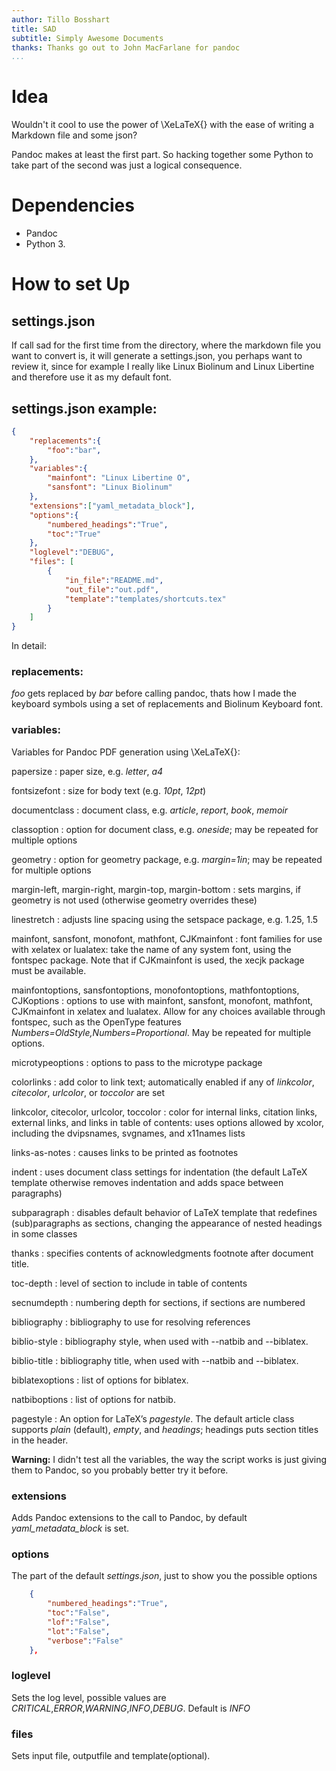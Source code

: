 ```yaml
---
author: Tillo Bosshart
title: SAD
subtitle: Simply Awesome Documents
thanks: Thanks go out to John MacFarlane for pandoc
...
```


# Idea

Wouldn't it cool to use the power of \XeLaTeX{} with the ease of writing a Markdown file and some json?

Pandoc makes at least the first part. So hacking together some Python to take part of the second was just a logical consequence.

# Dependencies

  * Pandoc
  * Python 3.

# How to set Up
	
## settings.json

If call sad for the first time from the directory, where the markdown file you want to convert is, it will generate a settings.json, you perhaps want to review it, since for example I really like Linux Biolinum and Linux Libertine and therefore use it as my default font.

## settings.json example:

~~~~~~~~~json
{
	"replacements":{
		"foo":"bar",
	},
	"variables":{
		"mainfont": "Linux Libertine O",
		"sansfont": "Linux Biolinum"
	},
	"extensions":["yaml_metadata_block"],
	"options":{
		"numbered_headings":"True",
		"toc":"True"
	},
	"loglevel":"DEBUG",
	"files": [
		{
			"in_file":"README.md",
			"out_file":"out.pdf",
			"template":"templates/shortcuts.tex"
		}
	]
}
~~~~~~~~~~~~~~

In detail:

### replacements:

*foo* gets replaced by *bar* before calling pandoc, thats how I made the keyboard symbols using a set of replacements and Biolinum Keyboard font.

### variables: 

Variables for Pandoc PDF generation using  \XeLaTeX{}: 

papersize
:	paper size, e.g. *letter*, *a4*

fontsizefont
:	size for body text (e.g. *10pt*, *12pt*)

documentclass
:	document class, e.g. *article*, *report*, *book*, *memoir*

classoption
:	option for document class, e.g. *oneside*; may be repeated for multiple options

geometry
:	option for geometry package, e.g. *margin=1in*; may be repeated for multiple options

margin-left, margin-right, margin-top, margin-bottom
:	sets margins, if geometry is not used (otherwise geometry overrides these)

linestretch
:	adjusts line spacing using the setspace package, e.g. 1.25, 1.5

mainfont, sansfont, monofont, mathfont, CJKmainfont
:	font families for use with xelatex or lualatex: take the name of any system font, using the fontspec package. Note that if CJKmainfont is used, the xecjk package must be available.

mainfontoptions, sansfontoptions, monofontoptions, mathfontoptions, CJKoptions
:	options to use with mainfont, sansfont, monofont, mathfont, CJKmainfont in xelatex and lualatex. Allow for any choices available through fontspec, such as the OpenType features *Numbers=OldStyle,Numbers=Proportional*. May be repeated for multiple options.

microtypeoptions
:	options to pass to the microtype package

colorlinks
:	add color to link text; automatically enabled if any of *linkcolor*, *citecolor*, *urlcolor*, or *toccolor* are set

linkcolor, citecolor, urlcolor, toccolor
:	color for internal links, citation links, external links, and links in table of contents: uses options allowed by xcolor, including the dvipsnames, svgnames, and x11names lists

links-as-notes
:	causes links to be printed as footnotes

indent
:	uses document class settings for indentation (the default LaTeX template otherwise removes indentation and adds space between paragraphs)

subparagraph
:	disables default behavior of LaTeX template that redefines (sub)paragraphs as sections, changing the appearance of nested headings in some classes

thanks
:	specifies contents of acknowledgments footnote after document title.

toc-depth
:	level of section to include in table of contents

secnumdepth
:	numbering depth for sections, if sections are numbered

bibliography
:	bibliography to use for resolving references

biblio-style
:	bibliography style, when used with --natbib and --biblatex.

biblio-title
:	bibliography title, when used with --natbib and --biblatex.

biblatexoptions
:	list of options for biblatex.

natbiboptions
:	list of options for natbib.

pagestyle
:	An option for LaTeX’s *pagestyle*. The default article class supports *plain* (default), *empty*, and *headings*; headings puts section titles in the header.

**Warning:** I didn't test all the variables, the way the script works is just giving them to Pandoc, so you probably better try it before.

### extensions

Adds Pandoc extensions to the call to Pandoc, by default *yaml_metadata_block* is set.

### options

The part of the default *settings.json*, just to show you the possible options

~~~~~json
	{
		"numbered_headings":"True",
		"toc":"False",
		"lof":"False",
		"lot":"False",
		"verbose":"False"
	},
~~~~~~~


### loglevel

Sets the log level, possible values are *CRITICAL*,*ERROR*,*WARNING*,*INFO*,*DEBUG*. Default is *INFO*

### files

Sets input file, outputfile and template(optional).